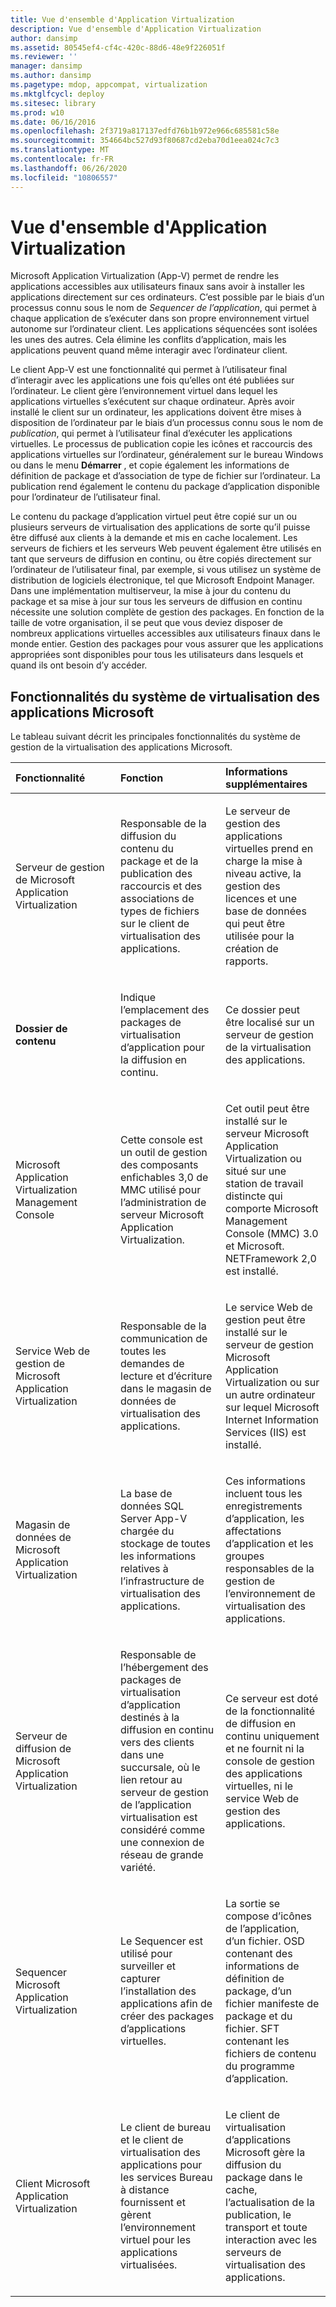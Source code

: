 ```yaml
---
title: Vue d'ensemble d'Application Virtualization
description: Vue d'ensemble d'Application Virtualization
author: dansimp
ms.assetid: 80545ef4-cf4c-420c-88d6-48e9f226051f
ms.reviewer: ''
manager: dansimp
ms.author: dansimp
ms.pagetype: mdop, appcompat, virtualization
ms.mktglfcycl: deploy
ms.sitesec: library
ms.prod: w10
ms.date: 06/16/2016
ms.openlocfilehash: 2f3719a817137edfd76b1b972e966c685581c58e
ms.sourcegitcommit: 354664bc527d93f80687cd2eba70d1eea024c7c3
ms.translationtype: MT
ms.contentlocale: fr-FR
ms.lasthandoff: 06/26/2020
ms.locfileid: "10806557"
---
```

# Vue d'ensemble d'Application Virtualization


Microsoft Application Virtualization (App-V) permet de rendre les applications accessibles aux utilisateurs finaux sans avoir à installer les applications directement sur ces ordinateurs. C’est possible par le biais d’un processus connu sous le nom de *Sequencer de l’application*, qui permet à chaque application de s’exécuter dans son propre environnement virtuel autonome sur l’ordinateur client. Les applications séquencées sont isolées les unes des autres. Cela élimine les conflits d’application, mais les applications peuvent quand même interagir avec l’ordinateur client.

Le client App-V est une fonctionnalité qui permet à l’utilisateur final d’interagir avec les applications une fois qu’elles ont été publiées sur l’ordinateur. Le client gère l’environnement virtuel dans lequel les applications virtuelles s’exécutent sur chaque ordinateur. Après avoir installé le client sur un ordinateur, les applications doivent être mises à disposition de l’ordinateur par le biais d’un processus connu sous le nom de *publication*, qui permet à l’utilisateur final d’exécuter les applications virtuelles. Le processus de publication copie les icônes et raccourcis des applications virtuelles sur l’ordinateur, généralement sur le bureau Windows ou dans le menu **Démarrer** , et copie également les informations de définition de package et d’association de type de fichier sur l’ordinateur. La publication rend également le contenu du package d’application disponible pour l’ordinateur de l’utilisateur final.

Le contenu du package d’application virtuel peut être copié sur un ou plusieurs serveurs de virtualisation des applications de sorte qu’il puisse être diffusé aux clients à la demande et mis en cache localement. Les serveurs de fichiers et les serveurs Web peuvent également être utilisés en tant que serveurs de diffusion en continu, ou être copiés directement sur l’ordinateur de l’utilisateur final, par exemple, si vous utilisez un système de distribution de logiciels électronique, tel que Microsoft Endpoint Manager. Dans une implémentation multiserveur, la mise à jour du contenu du package et sa mise à jour sur tous les serveurs de diffusion en continu nécessite une solution complète de gestion des packages. En fonction de la taille de votre organisation, il se peut que vous deviez disposer de nombreux applications virtuelles accessibles aux utilisateurs finaux dans le monde entier. Gestion des packages pour vous assurer que les applications appropriées sont disponibles pour tous les utilisateurs dans lesquels et quand ils ont besoin d’y accéder.

## Fonctionnalités du système de virtualisation des applications Microsoft


Le tableau suivant décrit les principales fonctionnalités du système de gestion de la virtualisation des applications Microsoft.

<table>
<colgroup>
<col width="33%" />
<col width="33%" />
<col width="33%" />
</colgroup>
<thead>
<tr class="header">
<th align="left">Fonctionnalité</th>
<th align="left">Fonction</th>
<th align="left">Informations supplémentaires</th>
</tr>
</thead>
<tbody>
<tr class="odd">
<td align="left"><p>Serveur de gestion de Microsoft Application Virtualization</p></td>
<td align="left"><p>Responsable de la diffusion du contenu du package et de la publication des raccourcis et des associations de types de fichiers sur le client de virtualisation des applications.</p></td>
<td align="left"><p>Le serveur de gestion des applications virtuelles prend en charge la mise à niveau active, la gestion des licences et une base de données qui peut être utilisée pour la création de rapports.</p></td>
</tr>
<tr class="even">
<td align="left"><p><strong>Dossier de contenu </strong></p></td>
<td align="left"><p>Indique l’emplacement des packages de virtualisation d’application pour la diffusion en continu.</p></td>
<td align="left"><p>Ce dossier peut être localisé sur un serveur de gestion de la virtualisation des applications.</p></td>
</tr>
<tr class="odd">
<td align="left"><p>Microsoft Application Virtualization Management Console</p></td>
<td align="left"><p>Cette console est un outil de gestion des composants enfichables 3,0 de MMC utilisé pour l’administration de serveur Microsoft Application Virtualization.</p></td>
<td align="left"><p>Cet outil peut être installé sur le serveur Microsoft Application Virtualization ou situé sur une station de travail distincte qui comporte Microsoft Management Console (MMC) 3.0 et Microsoft. NETFramework 2,0 est installé.</p></td>
</tr>
<tr class="even">
<td align="left"><p>Service Web de gestion de Microsoft Application Virtualization</p></td>
<td align="left"><p>Responsable de la communication de toutes les demandes de lecture et d’écriture dans le magasin de données de virtualisation des applications.</p></td>
<td align="left"><p>Le service Web de gestion peut être installé sur le serveur de gestion Microsoft Application Virtualization ou sur un autre ordinateur sur lequel Microsoft Internet Information Services (IIS) est installé.</p></td>
</tr>
<tr class="odd">
<td align="left"><p>Magasin de données de Microsoft Application Virtualization</p></td>
<td align="left"><p>La base de données SQL Server App-V chargée du stockage de toutes les informations relatives à l’infrastructure de virtualisation des applications.</p></td>
<td align="left"><p>Ces informations incluent tous les enregistrements d’application, les affectations d’application et les groupes responsables de la gestion de l’environnement de virtualisation des applications.</p></td>
</tr>
<tr class="even">
<td align="left"><p>Serveur de diffusion de Microsoft Application Virtualization</p></td>
<td align="left"><p>Responsable de l’hébergement des packages de virtualisation d’application destinés à la diffusion en continu vers des clients dans une succursale, où le lien retour au serveur de gestion de l’application virtualisation est considéré comme une connexion de réseau de grande variété.</p></td>
<td align="left"><p>Ce serveur est doté de la fonctionnalité de diffusion en continu uniquement et ne fournit ni la console de gestion des applications virtuelles, ni le service Web de gestion des applications.</p></td>
</tr>
<tr class="odd">
<td align="left"><p>Sequencer Microsoft Application Virtualization</p></td>
<td align="left"><p>Le Sequencer est utilisé pour surveiller et capturer l’installation des applications afin de créer des packages d’applications virtuelles.</p></td>
<td align="left"><p>La sortie se compose d’icônes de l’application, d’un fichier. OSD contenant des informations de définition de package, d’un fichier manifeste de package et du fichier. SFT contenant les fichiers de contenu du programme d’application.</p></td>
</tr>
<tr class="even">
<td align="left"><p>Client Microsoft Application Virtualization</p></td>
<td align="left"><p>Le client de bureau et le client de virtualisation des applications pour les services Bureau à distance fournissent et gèrent l’environnement virtuel pour les applications virtualisées.</p></td>
<td align="left"><p>Le client de virtualisation d’applications Microsoft gère la diffusion du package dans le cache, l’actualisation de la publication, le transport et toute interaction avec les serveurs de virtualisation des applications.</p></td>
</tr>
</tbody>
</table>

 

 

 





